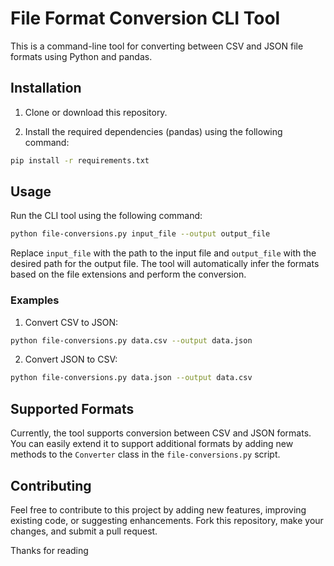 # File Format Conversion CLI Tool

This is a command-line tool for converting between CSV and JSON file formats using Python and pandas.

## Installation

1. Clone or download this repository.

2. Install the required dependencies (pandas) using the following command:

```bash
pip install -r requirements.txt
```

## Usage

Run the CLI tool using the following command:

```bash
python file-conversions.py input_file --output output_file
```

Replace `input_file` with the path to the input file and `output_file` with the desired path for the output file. The tool will automatically infer the formats based on the file extensions and perform the conversion.

### Examples

1. Convert CSV to JSON:

```bash
python file-conversions.py data.csv --output data.json
```

2. Convert JSON to CSV:

```bash
python file-conversions.py data.json --output data.csv
```

## Supported Formats

Currently, the tool supports conversion between CSV and JSON formats. You can easily extend it to support additional formats by adding new methods to the `Converter` class in the `file-conversions.py` script.

## Contributing

Feel free to contribute to this project by adding new features, improving existing code, or suggesting enhancements. Fork this repository, make your changes, and submit a pull request.

Thanks for reading 
